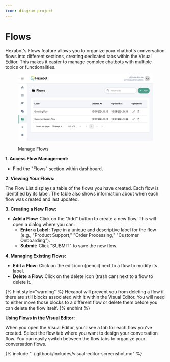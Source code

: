 ```yaml
---
icon: diagram-project
---
```


# Flows

Hexabot's Flows feature allows you to organize your chatbot's conversation flows into different sections, creating dedicated tabs within the Visual Editor. This makes it easier to manage complex chatbots with multiple topics or functionalities.

<figure><img src="../.gitbook/assets/image (4).png" alt=""><figcaption><p>Manage Flows</p></figcaption></figure>

**1. Access Flow Management:**

* Find the "Flows" section within dashboard.

**2. Viewing Your Flows:**

The Flow List displays a table of the flows you have created. Each flow is identified by its label. The table also shows information about when each flow was created and last updated.

**3. Creating a New Flow:**

* **Add a Flow:** Click on the "Add" button to create a new flow. This will open a dialog where you can:
  * **Enter a Label:** Type in a unique and descriptive label for the flow (e.g., "Product Support," "Order Processing," "Customer Onboarding").
  * **Submit:** Click "SUBMIT" to save the new flow.

**4. Managing Existing Flows:**

* **Edit a Flow:** Click on the edit icon (pencil) next to a flow to modify its label.
* **Delete a Flow:** Click on the delete icon (trash can) next to a flow to delete it.&#x20;

{% hint style="warning" %}
Hexabot will prevent you from deleting a flow if there are still blocks associated with it within the Visual Editor. You will need to either move those blocks to a different flow or delete them before you can delete the flow itself.
{% endhint %}

**Using Flows in the Visual Editor:**

When you open the Visual Editor, you'll see a tab for each flow you've created. Select the flow tab where you want to design your conversation flow. You can easily switch between the flow tabs to organize your conversation flows.

{% include "../.gitbook/includes/visual-editor-screenshot.md" %}
